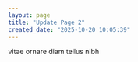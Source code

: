 ```yaml
---
layout: page
title: "Update Page 2"
created_date: "2025-10-20 10:05:39"
---
```


vitae ornare diam tellus nibh 
